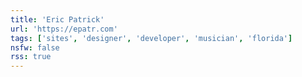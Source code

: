```yaml
---
title: 'Eric Patrick'
url: 'https://epatr.com'
tags: ['sites', 'designer', 'developer', 'musician', 'florida']
nsfw: false
rss: true
---
```

